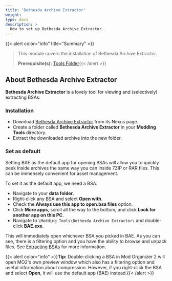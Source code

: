 ```yaml
---
title: "Bethesda Archive Extractor"
weight:
type: docs
description: >
  How to set up Bethesda Archive Extractor.
---
```


{{< alert color="info" title="Summary" >}}
> This module covers the installation of Bethesda Archive Extractor.<p>
> **Prerequisite(s):** [Tools Folder](/bg/tool-setup/tools-folder/){{< /alert >}}

## About Bethesda Archive Extractor

**Bethesda Archive Extractor** is a lovely tool for viewing and (selectively) extracting BSAs.

### Installation

- Download [Bethesda Archive Extractor](https://www.nexusmods.com/skyrimspecialedition/mods/974?tab=files) from its Nexus page.
- Create a folder called **Bethesda Archive Extractor** in your **Modding Tools** directory.
- Extract the downloaded archive into the new folder.

### Set as default

Setting BAE as the default app for opening BSAs will allow you to quickly peek inside archives the same way you can inside 7ZIP or RAR files. This can be immensely convenient for asset management.

To set it as the default app, we need a BSA.

- Navigate to your **data folder**.
- Right-click any BSA and select **Open with**.
- Check the **Always use this app to open.bsa files** option.
- Click **More apps**, scroll all the way to the bottom, and click **Look for another app on this PC**.
- Navigate to `\Modding Tools\Bethesda Archive Extractor\` and double-click **BAE.exe**.

This will immediately open whichever BSA you picked in BAE. As you can see, there is a filtering option and you have the ability to browse and unpack files. See [Extracting BSAs](/bg/additional-modules/extracting-bsas/#via-bethesda-archive-extractor) for more information.

{{< alert color="info" >}}**Tip:** Double-clicking a BSA in Mod Organizer 2 will open MO2's own preview window which also has a filtering option and useful information about compression. However, if you right-click the BSA and select **Open**, it will use the default app (BAE) instead.{{< /alert >}}